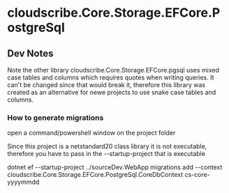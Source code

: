 ﻿# cloudscribe.Core.Storage.EFCore.PostgreSql

## Dev Notes

Note the other library cloudscribe.Core.Storage.EFCore.pgsql uses mixed case tables and columns which requires quotes when writing queries. It can't be changed since that would break it, therefore this library was created as an alternative for newe projects to use snake case tables and columns.

### How to generate migrations

open a command/powershell window on the project folder

Since this project is a netstandard20 class library it is not executable, therefore you have to pass in the --startup-project that is executable

dotnet ef --startup-project ../sourceDev.WebApp migrations add  --context cloudscribe.Core.Storage.EFCore.PostgreSql.CoreDbContext cs-core-yyyymmdd
